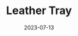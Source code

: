 ---
title: "Leather Tray"
description: "I made a leather tray out of leather"
date: "2023-07-13"
type: "leather"
images:
 - "leather/leather-tray/leather-tray1.jpg"
 - "leather/leather-tray/leather-tray2.jpg"
thumbnail: "leather/leather-tray/leather-tray1.jpg"
---